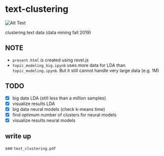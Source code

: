 # text-clustering

![Alt Text](https://media.giphy.com/media/VSYyrK0MzKSyI/giphy.gif)

clustering text data (data mining fall 2019)

## NOTE
- `present.html` is created using revel.js
- `topic_modeling_big.ipynb` uses more data for LDA than `topic_modeling.ipynb`. But it still cannot handle very large data (e.g. 1M)

## TODO
- [x] big data LDA (still less than a million samples)
- [x] visualize results LDA
- [x] big data neural models (check k-means time)
- [x] find optimum number of clusters for neural models
- [x] visualize results neural models

## write up
see `text_clustering.pdf`
